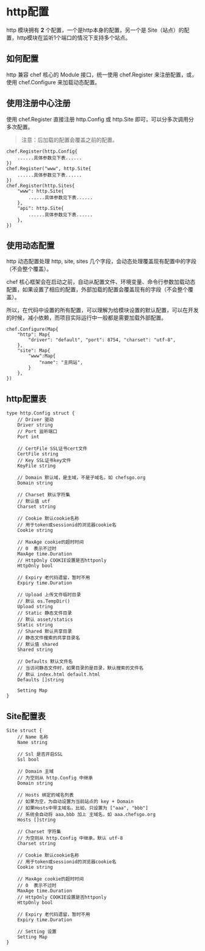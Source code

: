 # http配置

http 模块拥有 **2** 个配置，一个是http本身的配置，另一个是 Site（站点）的配置，http模块在监听1个端口的情况下支持多个站点。


## 如何配置

http 兼容 chef 核心的 Module 接口，统一使用 chef.Register 来注册配置，或，使用 chef.Configure 来加载动态配置。


## 使用注册中心注册

使用 chef.Register 直接注册 http.Config 或 http.Site 即可，可以分多次调用分多次配置。

> 注意：后加载的配置会覆盖之前的配置。

```golang
chef.Register(http.Config{
    ......具体参数见下表......
})
chef.Register("www", http.Site{
    ......具体参数见下表......
})
chef.Register(http.Sites{
    "www": http.Site{
        ......具体参数见下表......
    },
    "api": http.Site{
        ......具体参数见下表......
    },
})
```


## 使用动态配置

http 动态配置处理 http, site, sites 几个字段，会动态处理覆盖现有配置中的字段（不会整个覆盖）。

chef 核心框架会在启动之前，自动从配置文件、环境变量、命令行参数加载动态配置，如果设置了相应的配置，外部加载的配置会覆盖现有的字段（不会整个覆盖）。

所以，在代码中设置的所有配置，可以理解为给模块设置的默认配置，可以在开发的时候，减小依赖，而项目实际运行中一般都是需要加载外部配置。

```golang
chef.Configure(Map{
    "http": Map{
        "driver": "default", "port": 8754, "charset": "utf-8",
    },
    "site": Map{
        "www":Map{
            "name": "主网站",
        }
    },
})
```

## http配置表

```golang
type http.Config struct {
	// Driver 驱动
	Driver string
	// Port 监听端口
	Port int

	// CertFile SSL证书cert文件
	CertFile string
	// Key SSL证书key文件
	KeyFile string

	// Domain 默认域，是主域，不是子域名，如 chefsgo.org
	Domain string

	// Charset 默认字符集
	// 默认值 utf
	Charset string

	// Cookie 默认cookie名称
	// 用于token或sessionid的浏览器cookie名
	Cookie string

	// MaxAge cookie的超时时间
	// 0  表示不过时
	MaxAge time.Duration
	// HttpOnly COOKIE设置是否httponly
	HttpOnly bool

	// Expiry 老代码遗留，暂时不用
	Expiry time.Duration

	// Upload 上传文件临时目录
	// 默认 os.TempDir()
	Upload string
	// Static 静态文件目录
	// 默认 asset/statics
	Static string
	// Shared 默认共享目录
	// 静态文件搜索的共享目录名
	// 默认值 shared
	Shared string

	// Defaults 默认文件名
    // 当访问静态文件时，如果目录的是目录，默认搜索的文件名
	// 默认 index.html default.html
	Defaults []string

	Setting Map
}
```

## Site配置表


```golang
Site struct {
	// Name 名称
	Name string

	// Ssl 是否开启SSL
	Ssl bool

	// Domain 主域
	// 为空则从 http.Config 中继承
	Domain string

	// Hosts 绑定的域名列表
	// 如果为空，为自动设置为当前站点的 key + Domain
	// 如果Hosts中带主域名，比如，只设置为 ["aaa", "bbb"]
	// 系统会自动将 aaa,bbb 加上 主域名，如 aaa.chefsgo.org
	Hosts []string

	// Charset 字符集
	// 为空则从 http.Config 中继承，默认 utf-8
	Charset string

	// Cookie 默认cookie名称
	// 用于token或sessionid的浏览器cookie名
	Cookie string

	// MaxAge cookie的超时时间
	// 0  表示不过时
	MaxAge time.Duration
	// HttpOnly COOKIE设置是否httponly
	HttpOnly bool

	// Expiry 老代码遗留，暂时不用
	Expiry time.Duration

	// Setting 设置
	Setting Map
}
```